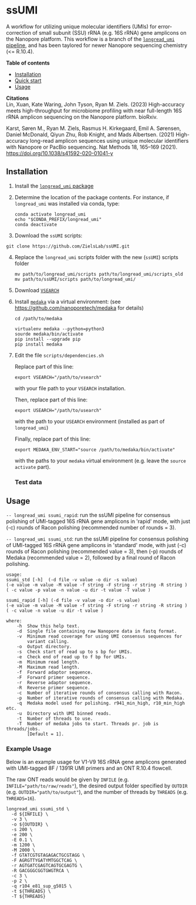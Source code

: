 # ssUMI

A workflow for utilizing unique molecular identifiers (UMIs) for error-correction of small subunit (SSU) rRNA (e.g. 16S rRNA) gene amplicons on the Nanopore platform. This workflow is a branch of the [`longread_umi` pipeline](https://github.com/SorenKarst/longread_umi), and has been taylored for newer Nanopore sequencing chemistry (<= R.10.4).

**Table of contents**
- [Installation](#installation)
- [Quick start](#quick-start)
- [Usage](#usage)

**Citations**  
Lin, Xuan, Kate Waring, John Tyson, Ryan M. Ziels. (2023) High-accuracy meets high-throughput for microbiome profiling with near full-length 16S rRNA amplicon sequencing on the Nanopore platform. bioRxiv. 


Karst, Søren M., Ryan M. Ziels, Rasmus H. Kirkegaard, Emil A. Sørensen, Daniel McDonald, Qiyun Zhu, Rob Knight, and Mads Albertsen. (2021) High-accuracy long-read amplicon sequences using unique molecular identifiers with Nanopore or PacBio sequencing. Nat Methods 18, 165–169 (2021). https://doi.org/10.1038/s41592-020-01041-y

## Installation
1. Install the [`longread_umi` package](https://github.com/SorenKarst/longread_umi)

2. Determine the location of the package contents. For instance, if `longread_umi` was installed via conda, type: 
   ```
   conda activate longread_umi
   echo "$CONDA_PREFIX/longread_umi"
   conda deactivate
   ``` 

2. Download the `ssUMI` scripts: 

`git clone https://github.com/ZielsLab/ssUMI.git`

4. Replace the `longread_umi` scripts folder with the new (`ssUMI`) scripts folder
    ```
    mv path/to/longread_umi/scripts path/to/longread_umi/scripts_old
    mv path/to/ssUMI/scripts path/to/longread_umi/
    ```
5. Download [`VSEARCH`](https://github.com/torognes/vsearch)


7. Install [`medaka`](https://github.com/nanoporetech/medaka) via a virtual environment:
(see https://github.com/nanoporetech/medaka for details) 

   ```
   cd /path/to/medaka
   
   virtualenv medaka --python=python3 
   sourde medaka/bin/activate
   pip install --upgrade pip
   pip install medaka
   ```
   
8. Edit the file `scripts/dependencies.sh`
   
   Replace part of this line:
   ```
   export VSEARCH="/path/to/vsearch"
   ```
   with your file path to your `VSEARCH` installation.

   
   Then, replace part of this line:
   ```
   export USEARCH="/path/to/usearch"
   ```
   with the path to your `USEARCH` environment (installed as part of `longread_umi`)
   
   
   Finally, replace part of this line:
   ```
   export MEDAKA_ENV_START="source /path/to/medaka/bin/activate"
   ```
   with the paths to your `medaka` virtual environment (e.g. leave the `source activate` part).
   
    ### Test data
    
 
 ## Usage

`-- longread_umi ssumi_rapid`: run the ssUMI pipeline for consensus polishing of UMI-tagged 16S rRNA gene amplicons in 'rapid' mode, with just (-c) rounds of Racon polishing (recommended number of rounds = 3).

`-- longread_umi ssumi_std`: run the ssUMI pipeline for consensus polishing of UMI-tagged 16S rRNA gene amplicons in 'standard' mode, with just (-c) rounds of Racon polishing (recommended value = 3), then (-p) rounds of Medaka (recommended value = 2), followed by a final round of Racon polishing.
</code>
```   
usage: 
ssumi_std [-h]  (-d file -v value -o dir -s value) 
(-e value -m value -M value -f string -F string -r string -R string )
( -c value -p value -n value -u dir -t value -T value ) 

ssumi_rapid [-h] (-d file -v value -o dir -s value) 
(-e value -m value -M value -f string -F string -r string -R string )
( -c value -n value -u dir -t value )

where:
    -h  Show this help text.
    -d  Single file containing raw Nanopore data in fastq format.
    -v  Minimum read coverage for using UMI consensus sequences for 
        variant calling.
    -o  Output directory.
    -s  Check start of read up to s bp for UMIs.
    -e  Check end of read up to f bp for UMIs.
    -m  Minimum read length.
    -M  Maximum read length.
    -f  Forward adaptor sequence. 
    -F  Forward primer sequence.
    -r  Reverse adaptor sequence.
    -R  Reverse primer sequence.
    -c  Number of iterative rounds of consensus calling with Racon.
    -p  Number of iterative rounds of consensus calling with Medaka.
    -q  Medaka model used for polishing. r941_min_high, r10_min_high etc.
    -u  Directory with UMI binned reads.
    -t  Number of threads to use.
    -T  Number of medaka jobs to start. Threads pr. job is threads/jobs.
        [Default = 1].
```
### Example Usage
Below is an example usage for V1-V9 16S rRNA gene amplicons generated with UMI-tagged 8F / 1391R UMI primers and an ONT R.10.4 flowcell. 

The raw ONT reads would be given by `INFILE` (e.g. `INFILE="path/to/raw/reads"`), the desired output folder specified by `OUTDIR` (e.g. `OUTDIR="path/to/output"`), and the number of threads by `THREADS` (e.g. `THREADS=16`). 

```
longread_umi ssumi_std \
  -d ${INFILE} \
  -v 3 \
  -o ${OUTDIR} \
  -s 200 \
  -e 200 \
  -E 0.1 \
  -m 1200 \
  -M 2000 \
  -f GTATCGTGTAGAGACTGCGTAGG \
  -F AGRGTTYGATYMTGGCTCAG \
  -r AGTGATCGAGTCAGTGCGAGTG \
  -R GACGGGCGGTGWGTRCA \
  -c 3 \
  -p 2 \
  -q r104_e81_sup_g5015 \
  -t ${THREADS} \
  -T ${THREADS}
```



